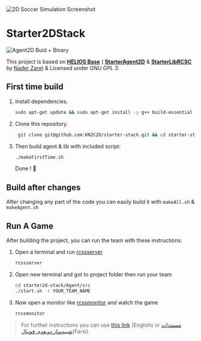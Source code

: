 ![2D Soccer Simulation Screenshot](https://rcss.ir/docs/2D/FA/img/doc/intro/2d-overview-field.jpg)

# **Starter2DStack**   

![Agent2D Buid + Binary](https://github.com/KN2C2D/starter-stack/workflows/Agent2D%20Buid%20+%20Binary/badge.svg?branch=master&event=push)

This project is based on **[HELIOS Base](https://osdn.net/projects/rctools/releases/)** ( **[StarterAgent2D](https://github.com/naderzare/StarterAgent2D)**  & **[StarterLibRCSC](https://github.com/naderzare/StarterLibRCSC)** by [Nader Zare](https://github.com/naderzare)) & Licensed under _GNU GPL 3_. 

## First time build

1. Install dependencies.

   ```bash
   sudo apt-get update && sudo apt-get install -y g++ build-essential libboost-all-dev qt4-dev-tools libaudio-dev libgtk-3-dev libxt-dev bison flex
   ```

2. Clone this repository.

   ```bash
    git clone git@github.com:KN2C2D/starter-stack.git && cd starter-stack
   ```

3. Then build agent & lib with included script:

   ```bash
   ./makeFirstTime.sh
   ```

   Done ! 🙂

## Build after changes

After changing any part of the code you can easily build it with `makeAll.sh` & `makeAgent.sh`

## Run A Game

After building the project, you can run the team with these instructions:

1. Open a terminal and run [rcssserver](https://github.com/rcsoccersim/rcssserver)  

   ```bash
   rcssserver
   ```

2. Open new terminal and got to project folder then run your team

   ```bash
   cd starter2d-stack/Agent/src
   ./start.sh -t YOUR_TEAM_NAME
   ```

3. Now open a monitor like [rcssmonitor](https://github.com/rcsoccersim/rcssmonitor) and watch the game 

   ```bash
   rcssmonitor
   ```

> For further instructions you can use [this link](https://github.com/ibots/tutorial) (English) or [مستندات شبیه‌ساز دوبعدی فوتبال](https://rcss.ir/2D/FA)(Farsi).
